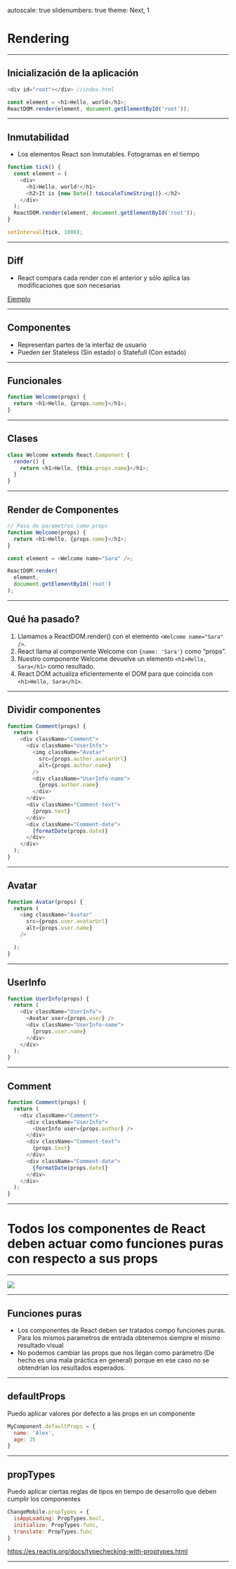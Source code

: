 autoscale: true
slidenumbers: true
theme: Next, 1

# Rendering 

---

## Inicialización de la aplicación

```javascript
<div id="root"></div> //index.html

const element = <h1>Hello, world</h1>;
ReactDOM.render(element, document.getElementById('root'));
```

---

## Inmutabilidad

- Los elementos React son Inmutables. Fotogramas en el tiempo

```javascript
function tick() {
  const element = (
    <div>
      <h1>Hello, world!</h1>
      <h2>It is {new Date().toLocaleTimeString()}.</h2>
    </div>
  );
  ReactDOM.render(element, document.getElementById('root'));
}

setInterval(tick, 1000);
```

---

## Diff

- React compara cada render con el anterior y sólo aplica las modificaciones que son necesarias

[Ejemplo](https://es.reactjs.org/redirect-to-codepen/rendering-elements/update-rendered-element)

---

## Componentes

- Representan partes de la interfaz de usuario
- Pueden ser Stateless (Sin estado) o Statefull (Con estado)

---

## Funcionales

```javascript
function Welcome(props) {
  return <h1>Hello, {props.name}</h1>;
}
```

---

## Clases

```javascript
class Welcome extends React.Component {
  render() {
    return <h1>Hello, {this.props.name}</h1>;
  }
}
```

---

## Render de Componentes

```javascript
// Paso de parametros como props
function Welcome(props) {
  return <h1>Hello, {props.name}</h1>;
}

const element = <Welcome name="Sara" />;

ReactDOM.render(
  element,
  document.getElementById('root')
);
```

---

## Qué ha pasado?

1. Llamamos a ReactDOM.render() con el elemento `<Welcome name="Sara" />`.
2. React llama al componente Welcome con `{name: 'Sara'}` como “props”.
3. Nuestro componente Welcome devuelve un elemento `<h1>Hello, Sara</h1>` como resultado.
4. React DOM actualiza eficientemente el DOM para que coincida con `<h1>Hello, Sara</h1>`.

---

## Dividir componentes

```javascript
function Comment(props) {
  return (
    <div className="Comment">
      <div className="UserInfo">
        <img className="Avatar"
          src={props.author.avatarUrl}
          alt={props.author.name}
        />
        <div className="UserInfo-name">
          {props.author.name}
        </div>
      </div>
      <div className="Comment-text">
        {props.text}
      </div>
      <div className="Comment-date">
        {formatDate(props.date)}
      </div>
    </div>
  );
}
```

---

## Avatar

```javascript
function Avatar(props) {
  return (
    <img className="Avatar"
      src={props.user.avatarUrl}
      alt={props.user.name}
    />

  );
}
```

---

## UserInfo

```javascript
function UserInfo(props) {
  return (
    <div className="UserInfo">
      <Avatar user={props.user} />
      <div className="UserInfo-name">
        {props.user.name}
      </div>
    </div>
  );
}
```

---

## Comment

```javascript
function Comment(props) {
  return (
    <div className="Comment">
      <div className="UserInfo">
        <UserInfo user={props.author} />
      </div>
      <div className="Comment-text">
        {props.text}
      </div>
      <div className="Comment-date">
        {formatDate(props.date)}
      </div>
    </div>
  );
}
```

---

# Todos los componentes de React deben actuar como funciones puras con respecto a sus props

---

![](https://media.giphy.com/media/QmFkMhsEC4k8jcpIMS/giphy.gif)

---

## Funciones puras

- Los componentes de React deben ser tratados compo funciones puras. Para los mismos parametros de entrada obtenemos siempre el mismo resultado visual
- No podemos cambiar las props que nos llegan como parámetro (De hecho es una mala práctica en general) porque en ese caso no se obtendrían los resultados esperados.

---

## defaultProps

Puedo aplicar valores por defecto a las props en un componente

```javascript
MyComponent.defaultProps = {
  name: 'Alex',
  age: 25
}
```

---

## propTypes

Puedo aplicar ciertas reglas de tipos en tiempo de desarrollo que deben cumplir los componentes

```javascript
ChangeMobile.propTypes = {
  isAppLoading: PropTypes.bool,
  initialize: PropTypes.func,
  translate: PropTypes.func
}
```

https://es.reactjs.org/docs/typechecking-with-proptypes.html

---